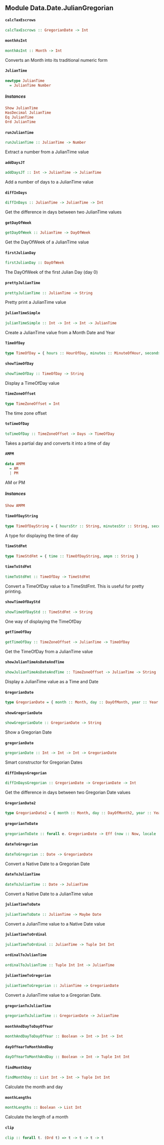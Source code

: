 ## Module Data.Date.JulianGregorian

#### `calcTaxEscrows`

``` purescript
calcTaxEscrows :: GregorianDate -> Int
```

#### `monthAsInt`

``` purescript
monthAsInt :: Month -> Int
```

Converts an Month into its traditional numeric form

#### `JulianTime`

``` purescript
newtype JulianTime
  = JulianTime Number
```

##### Instances
``` purescript
Show JulianTime
HasDecimal JulianTime
Eq JulianTime
Ord JulianTime
```

#### `runJulianTime`

``` purescript
runJulianTime :: JulianTime -> Number
```

Extract a number from a JulianTime value

#### `addDaysJT`

``` purescript
addDaysJT :: Int -> JulianTime -> JulianTime
```

Add a number of days to a JulianTime value

#### `diffInDays`

``` purescript
diffInDays :: JulianTime -> JulianTime -> Int
```

Get the difference in days between two JulianTime values

#### `getDayOfWeek`

``` purescript
getDayOfWeek :: JulianTime -> DayOfWeek
```

Get the DayOfWeek of a JulianTime value

#### `firstJulianDay`

``` purescript
firstJulianDay :: DayOfWeek
```

The DayOfWeek of the first Julian Day (day 0)

#### `prettyJulianTime`

``` purescript
prettyJulianTime :: JulianTime -> String
```

Pretty print a JulianTime value

#### `julianTimeSimple`

``` purescript
julianTimeSimple :: Int -> Int -> Int -> JulianTime
```

Create a JulianTime value from a Month Date and Year

#### `TimeOfDay`

``` purescript
type TimeOfDay = { hours :: HourOfDay, minutes :: MinuteOfHour, seconds :: SecondOfMinute, milliseconds :: MillisecondOfSecond }
```

#### `showTimeOfDay`

``` purescript
showTimeOfDay :: TimeOfDay -> String
```

Display a TimeOfDay value

#### `TimeZoneOffset`

``` purescript
type TimeZoneOffset = Int
```

The time zone offset

#### `toTimeOfDay`

``` purescript
toTimeOfDay :: TimeZoneOffset -> Days -> TimeOfDay
```

Takes a partial day and converts it into a time of day

#### `AMPM`

``` purescript
data AMPM
  = AM
  | PM
```

AM or PM

##### Instances
``` purescript
Show AMPM
```

#### `TimeOfDayString`

``` purescript
type TimeOfDayString = { hoursStr :: String, minutesStr :: String, secondsStr :: String, millisecondsStr :: String }
```

A type for displaying the time of day

#### `TimeStdFmt`

``` purescript
type TimeStdFmt = { time :: TimeOfDayString, ampm :: String }
```

#### `timeToStdFmt`

``` purescript
timeToStdFmt :: TimeOfDay -> TimeStdFmt
```

Convert a TimeOfDay value to a TimeStdFmt.  This is useful for pretty printing.

#### `showTimeOfDayStd`

``` purescript
showTimeOfDayStd :: TimeStdFmt -> String
```

One way of displaying the TimeOfDay

#### `getTimeOfDay`

``` purescript
getTimeOfDay :: TimeZoneOffset -> JulianTime -> TimeOfDay
```

Get the TimeOfDay from a JulianTime value

#### `showJulianTimeAsDateAndTime`

``` purescript
showJulianTimeAsDateAndTime :: TimeZoneOffset -> JulianTime -> String
```

Display a JulianTime value as a Time and Date

#### `GregorianDate`

``` purescript
type GregorianDate = { month :: Month, day :: DayOfMonth, year :: Year }
```

#### `showGregorianDate`

``` purescript
showGregorianDate :: GregorianDate -> String
```

Show a Gregorian Date

#### `gregorianDate`

``` purescript
gregorianDate :: Int -> Int -> Int -> GregorianDate
```

Smart constructor for Gregorian Dates

#### `diffInDaysGregorian`

``` purescript
diffInDaysGregorian :: GregorianDate -> GregorianDate -> Int
```

Get the difference in days between two Gregorian Date values

#### `GregorianDate2`

``` purescript
type GregorianDate2 = { month :: Month, day :: DayOfMonth2, year :: Year }
```

#### `gregorianToDate`

``` purescript
gregorianToDate :: forall e. GregorianDate -> Eff (now :: Now, locale :: Locale | e) Date
```

#### `dateToGregorian`

``` purescript
dateToGregorian :: Date -> GregorianDate
```

Convert a Native Date to a Gregorian Date

#### `dateToJulianTime`

``` purescript
dateToJulianTime :: Date -> JulianTime
```

Convert a Native Date to a JulianTime value

#### `julianTimeToDate`

``` purescript
julianTimeToDate :: JulianTime -> Maybe Date
```

Convert a JulianTime value to a Native Date value

#### `julianTimeToOrdinal`

``` purescript
julianTimeToOrdinal :: JulianTime -> Tuple Int Int
```

#### `ordinalToJulianTime`

``` purescript
ordinalToJulianTime :: Tuple Int Int -> JulianTime
```

#### `julianTimeToGregorian`

``` purescript
julianTimeToGregorian :: JulianTime -> GregorianDate
```

Convert a JulianTime value to a Gregorian Date.

#### `gregorianToJulianTime`

``` purescript
gregorianToJulianTime :: GregorianDate -> JulianTime
```

#### `monthAndDayToDayOfYear`

``` purescript
monthAndDayToDayOfYear :: Boolean -> Int -> Int -> Int
```

#### `dayOfYearToMonthAndDay`

``` purescript
dayOfYearToMonthAndDay :: Boolean -> Int -> Tuple Int Int
```

#### `findMonthDay`

``` purescript
findMonthDay :: List Int -> Int -> Tuple Int Int
```

Calculate the month and day

#### `monthLengths`

``` purescript
monthLengths :: Boolean -> List Int
```

Calculate the length of a month

#### `clip`

``` purescript
clip :: forall t. (Ord t) => t -> t -> t -> t
```


